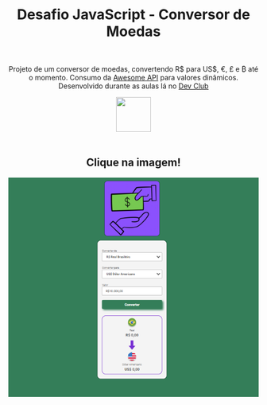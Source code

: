 <h1 align=center>Desafio JavaScript - Conversor de Moedas</h1>
<br>
<p align=center>Projeto de um conversor de moedas, convertendo R$ para US$, €, £ e ₿ até o momento. Consumo da <a href="https://docs.awesomeapi.com.br/api-de-moedas">Awesome API</a> para valores dinâmicos.
  <br>
  Desenvolvido durante as aulas lá no <a href="https://rodolfomori.com.br/devclub/" target="_blank">Dev Club</a></p>
<div align=center>
<a href="https://rodolfomori.com.br/devclub/"><img width=70px height=70px src="https://rodolfomori.com.br/wp-content/webp-express/webp-images/uploads/elementor/thumbs/LOGO_1-pl6s0w83bob17fyv2myc9hccfjkrd6md916y3lfbcg.png.webp"></a>
</div>
<br>

<div align=center>
  <h2>Clique na imagem!</h2>
<a href="https://cyberxdolly.github.io/desafio-1-javascript-conversor/"><img src="https://github.com/CYBERxDOLLY/desafio-1-javascript-conversor/blob/main/assets/img/conversor.png?raw=true"></a>
</div>
